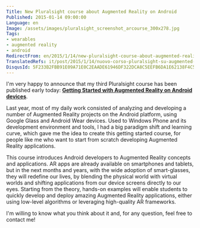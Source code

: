 ```yaml
---
Title: New Pluralsight course about Augmented Reality on Android
Published: 2015-01-14 09:00:00
Language: en
Image: /assets/images/pluralsight_screenshot_arcourse_300x278.jpg
Tags:
- wearables
- augmented reality
- android
RedirectFrom: en/2015/1/14/new-pluralsight-course-about-augmented-reality-on-android.aspx
TranslatedRefs: it/post/2015/1/14/nuovo-corso-pluralsight-su-augmented-reality-con-android.md
DisqusId: 5F233B2FBB91E09A71E0C2EAADE61946DF322DCA8C5EEFB6DA1E62138F4C5060
---
```

I'm very happy to announce that my third Pluralsight course has been published early today: **<a href="http://www.pluralsight.com/courses/augmented-reality-android-devices-getting-started" target="_blank">Getting Started with Augmented Reality on Android devices</a>**.

<a href="http://www.pluralsight.com/courses/augmented-reality-android-devices-getting-started" target="_blank"></a>Last year, most of my daily work consisted of analyzing and developing a number of Augmented Reality projects on the Android platform, using Google Glass and Android Wear devices. Used to Windows Phone and its development environment and tools, I had a big paradigm shift and learning curve, which gave me the idea to create this getting started course, for people like me who want to start from scratch developing Augmented Reality applications.

This course introduces Android developers to Augmented Reality concepts and applications. AR apps are already available on smartphones and tablets, but in the next months and years, with the wide adoption of smart-glasses, they will redefine our lives, by blending the physical world with virtual worlds and shifting applications from our device screens directly to our eyes. Starting from the theory, hands-on examples will enable students to quickly develop and deploy amazing Augmented Reality applications, either using low-level algorithms or leveraging high-quality AR frameworks.

I'm willing to know what you think about it and, for any question, feel free to contact me!